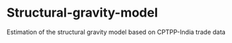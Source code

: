 # Structural-gravity-model
Estimation of the structural gravity model based on CPTPP-India trade data
